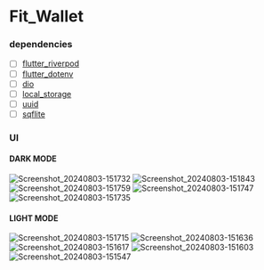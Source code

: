 # Fit_Wallet

### dependencies

- [ ] [flutter_riverpod](https://pub.dev/packages/flutter_riverpod/install)
- [ ] [flutter_dotenv](https://pub.dev/packages/flutter_dotenv/install)
- [ ] [dio](https://pub.dev/packages/dio/install)
- [ ] [local_storage](https://pub.dev/packages/localstorage/install)
- [ ] [uuid]()
- [ ] [sqflite](https://pub.dev/packages/sqflite)

### UI
#### DARK MODE
![Screenshot_20240803-151732](https://github.com/user-attachments/assets/2d40e5c0-95d9-4621-83d3-b6613874c942)
![Screenshot_20240803-151843](https://github.com/user-attachments/assets/45f32719-e1af-4e03-909a-97819b97eec3)
![Screenshot_20240803-151759](https://github.com/user-attachments/assets/34d35cff-819d-4f5b-a9eb-a6597fa23ee9)
![Screenshot_20240803-151747](https://github.com/user-attachments/assets/5cc89811-0827-42cc-9895-37ea29e8d017)
![Screenshot_20240803-151735](https://github.com/user-attachments/assets/2e4a288b-4a73-4886-a04b-a3c79e3ca343)

#### LIGHT MODE
![Screenshot_20240803-151715](https://github.com/user-attachments/assets/d747a108-846b-4bd4-b80a-32942e35468d)
![Screenshot_20240803-151636](https://github.com/user-attachments/assets/60fd4ef5-2966-4d45-bdb6-907945153383)
![Screenshot_20240803-151617](https://github.com/user-attachments/assets/7412a37e-e03b-4506-bc32-36846b8c315f)
![Screenshot_20240803-151603](https://github.com/user-attachments/assets/98f20f19-6fea-44cb-9da4-ff75bef68e39)
![Screenshot_20240803-151547](https://github.com/user-attachments/assets/4a815971-65ff-43f4-be71-13c51f1e738c)
